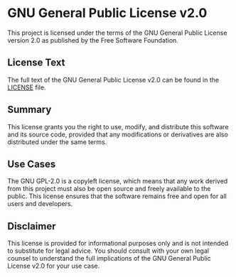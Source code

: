 # GNU General Public License v2.0

This project is licensed under the terms of the GNU General Public License version 2.0 as published by the Free Software Foundation.

## License Text

The full text of the GNU General Public License v2.0 can be found in the [LICENSE](LICENSE) file.

## Summary

This license grants you the right to use, modify, and distribute this software and its source code, provided that any modifications or derivatives are also distributed under the same terms.

## Use Cases

The GNU GPL-2.0 is a copyleft license, which means that any work derived from this project must also be open source and freely available to the public. This license ensures that the software remains free and open for all users and developers.

## Disclaimer

This license is provided for informational purposes only and is not intended to substitute for legal advice. You should consult with your own legal counsel to understand the full implications of the GNU General Public License v2.0 for your use case.

